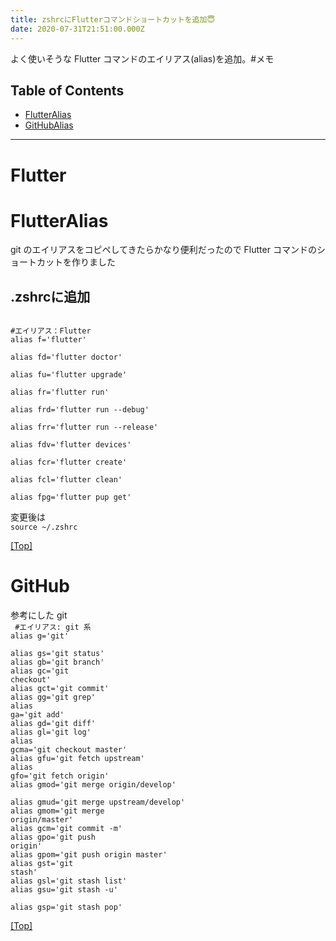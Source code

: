 ```yaml
---
title: zshrcにFlutterコマンドショートカットを追加😇
date: 2020-07-31T21:51:00.000Z
---
```


よく使いそうな Flutter コマンドのエイリアス(alias)を追加。#メモ

<!-- more -->

## <a name="top"></a> Table of Contents

- [FlutterAlias](#FlutterAlias)
- [GitHubAlias](#GitHubAlias)

---

# <a name="FlutterAlias"></a>Flutter

# FlutterAlias

git のエイリアスをコピペしてきたらかなり便利だったので
Flutter コマンドのショートカットを作りました

<h2>.zshrcに追加</h2>
<code>
#エイリアス：Flutter<br>alias f='flutter'
<br>alias fd='flutter doctor'
<br>alias fu='flutter upgrade'
<br>alias fr='flutter run'
<br>alias frd='flutter run --debug'
<br>alias frr='flutter run --release'
<br>alias fdv='flutter devices'
<br>alias fcr='flutter create'
<br>alias fcl='flutter clean'
<br>alias fpg='flutter pup get'
</code>

変更後は<br>
<code>source ~/.zshrc </code>

[[Top]](#top)

# <a name="GitHubAlias"></a>GitHub

参考にした git<br>
<code> #エイリアス: git 系
<br>alias g='git'
<br>alias gs='git status'
<br>alias gb='git branch'
<br>alias gc='git checkout'
<br>alias gct='git commit'
<br>alias gg='git grep'
<br>alias ga='git add'
<br>alias gd='git diff'
<br>alias gl='git log'
<br>alias gcma='git checkout master'
<br>alias gfu='git fetch upstream'
<br>alias gfo='git fetch origin'
<br>alias gmod='git merge origin/develop'
<br>alias gmud='git merge upstream/develop'
<br>alias gmom='git merge origin/master'
<br>alias gcm='git commit -m'
<br>alias gpo='git push origin'
<br>alias gpom='git push origin master'
<br>alias gst='git stash'
<br>alias gsl='git stash list'
<br>alias gsu='git stash -u'
<br>alias gsp='git stash pop'
</code>

[[Top]](#top)
